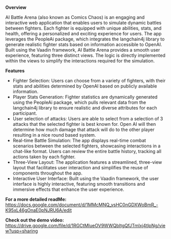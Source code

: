 **Overview**


AI Battle Arena (also known as Comics Chaos) is an engaging and interactive web application that enables users to simulate dynamic battles between fighters. Each fighter is equipped with unique abilities, stats, and health, offering a personalized and exciting experience for users. The app leverages the PeopleAi package, which integrates the langchain4j library to generate realistic fighter stats based on information accessible to OpenAI. Built using the Vaadin framework, AI Battle Arena provides a smooth user experience, featuring three distinct views. The logic is directly implemented within the views to simplify the interactions required for the simulation.

**Features**


- Fighter Selection: Users can choose from a variety of fighters, with their stats and abilities determined by OpenAI based on publicly available information.
- Player Stats Generation: Fighter statistics are dynamically generated using the PeopleAi package, which pulls relevant data from the langchain4j library to ensure realistic and diverse attributes for each participant.
- User selection of attacks: Users are able to select from a selection of 3 attacks that the selected fighter is best known for. Open AI will then determine how much damage that attack will do to the other player resulting in a nice round based system.
- Real-time Battle Simulation: The app displays real-time combat scenarios between the selected fighters, showcasing interactions in a chat-like format. Users can review the entire battle history, tracking all actions taken by each fighter.
- Three-View Layout: The application features a streamlined, three-view layout that facilitates user interaction and simplifies the reuse of components throughout the app.
- Interactive User Interface: Built using the Vaadin framework, the user interface is highly interactive, featuring smooth transitions and immersive effects that enhance the user experience.


**For a more detailed readMe:**
https://docs.google.com/document/d/1MMcMNQ_vsHC0nGDXWoBmR_-K95xL46gOnaE0pNJRU6A/edit


**Check out the demo video:**
https://drive.google.com/file/d/1RGCtMIueOV9WWQbItgQfJTmIxj4tlpNg/view?usp=sharing
